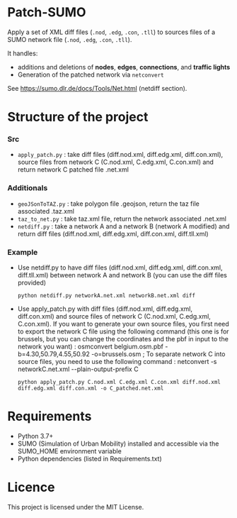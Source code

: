 # Patch-SUMO

Apply a set of XML diff files (`.nod`, `.edg`, `.con`, `.tll`) to sources files of a SUMO network file (`.nod`, `.edg`, `.con`, `.tll`).  

It handles:  
- additions and deletions of **nodes**, **edges**, **connections**, and **traffic lights**  
- Generation of the patched network via `netconvert`  

See https://sumo.dlr.de/docs/Tools/Net.html (netdiff section).  

# Structure of the project

### Src

- `apply_patch.py` : take diff files (diff.nod.xml, diff.edg.xml, diff.con.xml), source files from network C (C.nod.xml, C.edg.xml, C.con.xml) and return network C patched file .net.xml

### Additionals

- `geoJSonToTAZ.py` : take polygon file .geojson, return the taz file associated .taz.xml  
- `taz_to_net.py` : take taz.xml file, return the network associated .net.xml  
- `netdiff.py` : take a network A and a network B (network A modified) and return diff files (diff.nod.xml, diff.edg.xml, diff.con.xml, diff.tll.xml)

### Example

- Use netdiff.py to have diff files (diff.nod.xml, diff.edg.xml, diff.con.xml, diff.tll.xml) between network A and network B (you can use the diff files provided)

      python netdiff.py networkA.net.xml networkB.net.xml diff 
  
- Use apply_patch.py with diff files (diff.nod.xml, diff.edg.xml, diff.con.xml) and source files of network C (C.nod.xml, C.edg.xml, C.con.xml). If you want to generate your own source files, you first need to export the network C file using the following command (this one is for brussels, but you can change the coordinates and the pbf in input to the network you want)  : osmconvert belgium.osm.pbf -b=4.30,50.79,4.55,50.92 -o=brussels.osm ; To separate network C into source files, you need to use the following command : netconvert -s networkC.net.xml --plain-output-prefix C

      python apply_patch.py C.nod.xml C.edg.xml C.con.xml diff.nod.xml diff.edg.xml diff.con.xml -o C_patched.net.xml
      

# Requirements

- Python 3.7+
- SUMO (Simulation of Urban Mobility) installed and accessible via the SUMO_HOME environment variable
- Python dependencies (listed in Requirements.txt)

# Licence

This project is licensed under the MIT License.



